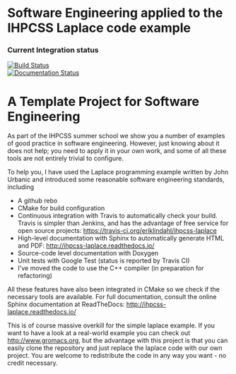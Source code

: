 # Software Engineering applied to the IHPCSS Laplace code example

### Current Integration status
[![Build Status](https://travis-ci.org/eriklindahl/ihpcss-laplace.svg?branch=master)](https://travis-ci.org/eriklindahl/ihpcss-laplace)
<br>
[![Documentation Status](https://readthedocs.org/projects/ihpcss-laplace/badge/?version=latest)](https://ihpcss-laplace.readthedocs.io/en/latest/?badge=latest)

# A Template Project for Software Engineering
As part of the IHPCSS summer school we show you a number of examples of good practice
in software engineering. However, just knowing about it does not help; you need to 
apply it in your own work, and some of all these tools are not entirely trivial to 
configure.

To help you, I have used the Laplace programming example written by John Urbanic and
introduced some reasonable software engineering standards, including

* A github rebo
* CMake for build configuration
* Continuous integration with Travis to automatically check your build. Travis is
  simpler than Jenkins, and has the advantage of free service for open source projects:
  https://travis-ci.org/eriklindahl/ihpcss-laplace
* High-level documentation with Sphinx to automatically generate HTML and PDF:
  http://ihpcss-laplace.readthedocs.io/
* Source-code level documentation with Doxygen
* Unit tests with Google Test (status is reported by Travis CI)
* I've moved the code to use the C++ compiler (in preparation for refactoring)

All these features have also been integrated in CMake so we check if the 
necessary tools are available. For full documentation, consult
the online Sphinx documentation at ReadTheDocs: http://ihpcss-laplace.readthedocs.io/

This is of course massive overkill for the simple laplace example. If you want
to have a look at a real-world example you can check out http://www.gromacs.org, but
the advantage with this project is that you can easily clone the repository and
just replace the laplace code with our own project. You are welcome to redistribute
the code in any way you want - no credit necessary.






